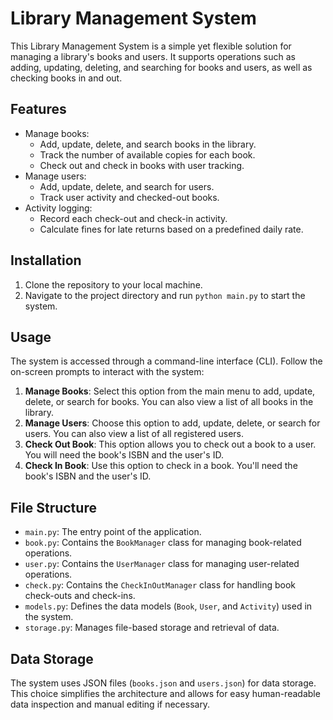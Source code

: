 # Library Management System

This Library Management System is a simple yet flexible solution for managing a library's books and users. It supports operations such as adding, updating, deleting, and searching for books and users, as well as checking books in and out.

## Features

- Manage books:
  - Add, update, delete, and search books in the library.
  - Track the number of available copies for each book.
  - Check out and check in books with user tracking.
- Manage users:
  - Add, update, delete, and search for users.
  - Track user activity and checked-out books.
- Activity logging:
  - Record each check-out and check-in activity.
  - Calculate fines for late returns based on a predefined daily rate.

## Installation

1. Clone the repository to your local machine.
2. Navigate to the project directory and run `python main.py` to start the system.

## Usage

The system is accessed through a command-line interface (CLI). Follow the on-screen prompts to interact with the system:

1. **Manage Books**: Select this option from the main menu to add, update, delete, or search for books. You can also view a list of all books in the library.
2. **Manage Users**: Choose this option to add, update, delete, or search for users. You can also view a list of all registered users.
3. **Check Out Book**: This option allows you to check out a book to a user. You will need the book's ISBN and the user's ID.
4. **Check In Book**: Use this option to check in a book. You'll need the book's ISBN and the user's ID.

## File Structure

- `main.py`: The entry point of the application.
- `book.py`: Contains the `BookManager` class for managing book-related operations.
- `user.py`: Contains the `UserManager` class for managing user-related operations.
- `check.py`: Contains the `CheckInOutManager` class for handling book check-outs and check-ins.
- `models.py`: Defines the data models (`Book`, `User`, and `Activity`) used in the system.
- `storage.py`: Manages file-based storage and retrieval of data.

## Data Storage

The system uses JSON files (`books.json` and `users.json`) for data storage. This choice simplifies the architecture and allows for easy human-readable data inspection and manual editing if necessary.
